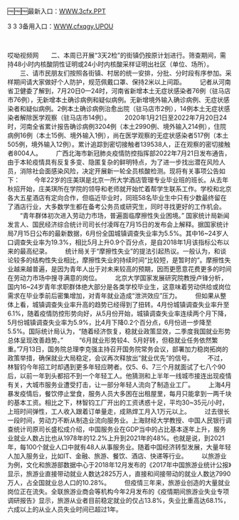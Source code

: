 <p>
	🆓🆓🆓最新入口：<a href="http://www.baidu.com/link?url=6MA2SWnO3Raqke39an_0PUxosM6ZrUGzi1BN9tNnlPW&wd">WWW.3cfx.PPT</a> 
	<p>
		3
3
3备用入口：<a href="http://www.baidu.com/link?url=6MA2SWnO3Raqke39an_0PUxosM6ZrUGzi1BN9tNnlPW&wd">WWW.cfxqgy.UPOU</a> 
	</p>
	<p>
		<br />
	</p>
	<p>
		哎呦视频网　　二、本周已开展“3天2检”的街镇仍按原计划进行。筛查期间，需持48小时内核酸阴性证明或24小时内核酸采样证明出社区（单位、场所）。
　　三、请市民朋友们按照各街镇、村居的统一安排，分批、分时段有序参加。采样期间请大家做好个人防护，规范佩戴口罩、保持2米以上间距。
　　记者从河南省卫健委了解到，<font cms-style="strong-Bold">7月20日0—24时，河南省新增本土无症状感染者76例（驻马店市76例），无新增本土确诊病例和疑似病例。</font>无新增境外输入确诊病例、无症状感染者和疑似病例。2例本土确诊病例治愈出院（驻马店市2例），14例本土无症状感染者解除医学观察（驻马店市14例）。
　　2020年1月21日至2022年7月20日24时，河南全省累计报告确诊病例3204例（本土2990例、境外输入214例），住院病例16例（本土15例、境外输入1例），尚在医学观察的无症状感染者517例（本土505例，境外输入12例）。累计追踪到密切接触者139538人，正在观察的密切接触者8004人。
　　广西北海市新冠肺炎疫情防控指挥部2022年7月21日发布通告，由于本轮疫情具有反复多变、隐匿复杂的鲜明特点，为了进一步找出潜在风险人员，消除社会面感染风险，决定开展新一轮全员核酸检测。现将有关事项公告如下：
　　今年22岁的庄美琪是北京一所大学酒店管理专业毕业班的班长。从去年秋招开始，庄美琪所在学院的领导和老师就开始忙着帮学生联系工作。学校和北京各大五星酒店有定向合作，但临近毕业时，同班58名毕业生中只有少数最终留在了酒店行业，大多数学生都在备考公务员或研究生，同时寻找更好的工作机会。
　　“青年群体初次进入劳动力市场，普遍面临摩擦性失业困境。” 国家统计局新闻发言人、国民经济综合统计司司长付凌晖在7月15日的发布会上解释。据国家统计局7月15日公布的最新数据，6月份全国城镇调查失业率为5.5%。其中16~24岁人口调查失业率为19.3%，相比5月上升0.9个百分点，是自2018年1月该指标公布以来的最高纪录。
　　统计局关于“摩擦性失业”的提法引起热议。一般认为，和谈论较多的结构性失业相比，摩擦性失业的持续时间“比较短，是暂时的”。摩擦性失业越来越普遍，是因为青年人出于对未来较高的预期，因而更愿意花费更多的时间在劳动力市场中搜寻满意的岗位。
　　北京大学国家发展研究院教授卢锋分析，国内16~24岁青年求职群体绝大部分是各类学校毕业生，这意味着劳动供给或岗位需求在毕业季前后密集增加，对青年就业造成“泄洪效应”压力。
　　但如果从整体上看，城镇调查失业率升高的趋势已经得到了扭转。4月份城镇调查失业率升至6.1%，随着疫情防控形势向好，从5月份开始，城镇调查失业率连续两个月下降，5月份城镇调查失业率为5.9%，比4月下降0.2个百分点，6月份进一步降至5.5%。国际统计局认为，“随着经济恢复，稳就业政策显效，二季度我国就业形势总体呈现改善趋势。”&nbsp;
　　“6月就业形势较4、5月好转，但稳就业任务依然繁重。”7月13日，国务院总理李克强主持召开国务院常务会议，部署加力稳岗拓岗的政策举措，确保就业大局稳定，会议再次释放出“就业优先”的信号。
　　不过，林智钧今年招工时却遇到更多年轻应聘者。仅5、6、7三个月就面试了七八个90后，以前一年到头都招不到一个年轻工人。他猜测和上半年一线城市接连出现疫情有关，大城市服务业遭受打击，让一部分年轻人流向了制造业工厂。
　　上海4月暴发疫情后，餐饮停止堂食，服务人员大多困在出租屋里，每月只能拿到一两千块的基本工资。相比之下，林智钧工厂开出的工资诱惑十足，平均30~35元/小时，上班时间弹性，工人收入跟着订单量走，成熟焊工月入1万元以上。
　　过去很长一段时间，劳动力不断从制造业流向服务业。上海财经大学教授、中国人民银行调查统计司原司长盛松成介绍，中国服务业在GDP当中的占比基本逐年上升，服务业就业人数占比也从1978年的12.2%上升到2021年的48%。也就是说，到2021年，每100个就业人口中就有48人从事服务业。随着中国经济转型发展，大量年轻人加入服务业，比如IT、金融、旅游、餐饮、酒店、快递等行业。
　　以旅游业为例，文化和旅游部数据中心于2018年12月发布的《2017年中国旅游业统计公报》显示，旅游业直接带动就业人数达2825万人，直接和间接带动的就业人数达7990万人，占全国就业总人口的10.28%。
　　但疫情三年来，旅游业创造的大量就业岗位正在流失。全联旅游业商会等机构今年2月发布的《疫情期间旅游业失业专项调研报告》显示，旅游从业者目前稳定就业的仅占13.8%，失业比重高达68.1%，六成以上的从业人员失业时间已超过1年。
	</p>

